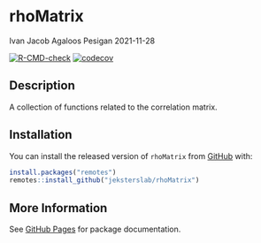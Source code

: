 rhoMatrix
================
Ivan Jacob Agaloos Pesigan
2021-11-28

<!-- README.md is generated from README.Rmd. Please edit that file -->
<!-- badges: start -->

[![R-CMD-check](https://github.com/jeksterslab/rhoMatrix/workflows/R-CMD-check/badge.svg)](https://github.com/jeksterslab/rhoMatrix/actions)
[![codecov](https://codecov.io/gh/jeksterslab/rhoMatrix/branch/main/graph/badge.svg)](https://codecov.io/gh/jeksterslab/rhoMatrix)
<!-- badges: end -->

## Description

A collection of functions related to the correlation matrix.

## Installation

You can install the released version of `rhoMatrix` from
[GitHub](https://github.com/jeksterslab/rhoMatrix) with:

``` r
install.packages("remotes")
remotes::install_github("jeksterslab/rhoMatrix")
```

## More Information

See [GitHub Pages](https://jeksterslab.github.io/rhoMatrix/index.html)
for package documentation.
